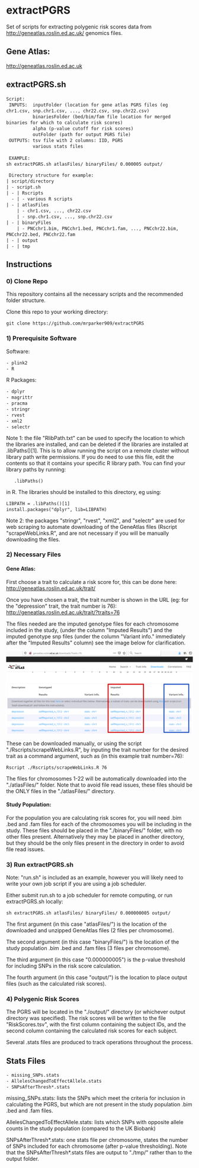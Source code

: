 # extractPGRS

   Set of scripts for extracting polygenic risk scores data from http://geneatlas.roslin.ed.ac.uk/ genomics files.

## Gene Atlas: 

   http://geneatlas.roslin.ed.ac.uk

## extractPGRS.sh
```
Script:
 INPUTS:  inputFolder (location for gene atlas PGRS files (eg chr1.csv, snp.chr1.csv, ..., chr22.csv, snp.chr22.csv)
          binariesFolder (bed/bim/fam file location for merged binaries for which to calculate risk scores)
          alpha (p-value cutoff for risk scores)
          outFolder (path for output PGRS file)
 OUTPUTS: tsv file with 2 columns: IID, PGRS
          various stats files

 EXAMPLE:
sh extractPGRS.sh atlasFiles/ binaryFiles/ 0.000005 output/
```

```
 Directory structure for example:
| script/directory
| - script.sh
| - | Rscripts
  - | - various R scripts
| - | atlasFiles
    | - chr1.csv, ..., chr22.csv
    | - snp.chr1.csv, ..., snp.chr22.csv
| - | binaryFiles
    | - PNCchr1.bim, PNCchr1.bed, PNCchr1.fam, ..., PNCchr22.bim, PNCchr22.bed, PNCchr22.fam
| - | output
| - | tmp
```

## Instructions

### 0) Clone Repo
   
   This repository contains all the necessary scripts and the recommended folder structure.
   
   Clone this repo to your working directory:
```
git clone https://github.com/mrparker909/extractPGRS
```

### 1) Prerequisite Software

   Software:
```
- plink2
- R
```

   R Packages:
```
- dplyr
- magrittr
- pracma
- stringr
- rvest
- xml2
- selectr
```

   Note 1: the file "RlibPath.txt" can be used to specify the location to which the libraries are installed, and can be deleted if the libraries are installed at .libPaths()[1]. This is to allow running the script on a remote cluster without library path write permissions. If you do need to use this file, edit the contents so that it contains your specific R library path. You can find your library paths by running: 
```
   .libPaths()
```
in R. The libraries should be installed to this directory, eg using:
```
LIBPATH = .libPaths()[1]
install.packages("dplyr", lib=LIBPATH)
```
   Note 2: the packages "stringr", "rvest", "xml2", and "selectr" are used for web scraping to automate downloading of the GeneAtlas files (Rscript "scrapeWebLinks.R", and are not necessary if you will be manually downloading the files.

### 2) Necessary Files

#### Gene Atlas:

   First choose a trait to calculate a risk score for, this can be done here: http://geneatlas.roslin.ed.ac.uk/trait/

   Once you have chosen a trait, the trait number is shown in the URL (eg: for the "depression" trait, the trait number is 76): http://geneatlas.roslin.ed.ac.uk/trait/?traits=76 
   
   The files needed are the imputed genotype files for each chromosome included in the study, (under the column "Imputed Results") and the imputed genotype snp files (under the column "Variant info." immediately after the "Imputed Results" column) see the image below for clarification.

   ![geneAtlasImage](https://github.com/mrparker909/extractPGRS/blob/master/geneAtlasDownload_markedup.png)

   These can be downloaded manually, or using the script "./Rscripts/scrapeWebLinks.R", by inputing the trait number for the desired trait as a command argument, such as (in this example trait number=76):
```
Rscript ./Rscripts/scrapeWebLinks.R 76
```

The files for chromosomes 1-22 will be automatically downloaded into the "./atlasFiles/" folder. Note that to avoid file read issues, these files should be the ONLY files in the "./atlasFiles/" directory.

#### Study Population:

   For the population you are calculating risk scores for, you will need .bim .bed and .fam files for each of the chromosomes you will be including in the study. These files should be placed in the "./binaryFiles/" folder, with no other files present. Alternatively they may be placed in another directory, but they should be the only files present in the directory in order to avoid file read issues.

### 3) Run extractPGRS.sh

   Note: "run.sh" is included as an example, however you will likely need to write your own job script if you are using a job scheduler.
   
   Either submit run.sh to a job scheduler for remote computing, or run extractPGRS.sh locally:
```
sh extractPGRS.sh atlasFiles/ binaryFiles/ 0.000000005 output/
```

   The first argument (in this case "atlasFiles/") is the location of the downloaded and unzipped GeneAtlas files (2 files per chromosome). 
   
   The second argument (in this case "binaryFiles/") is the location of the study population .bim .bed and .fam files (3 files per chromosome).

   The third argument (in this case "0.000000005") is the p-value threshold for including SNPs in the risk score calculation.

   The fourth argument (in this case "output/") is the location to place output files (such as the calculated risk scores).
   
### 4) Polygenic Risk Scores

   The PGRS will be located in the "./output/" directory (or whichever output directory was specified). The risk scores will be written to the file "RiskScores.tsv", with the first column containing the subject IDs, and the second column containing the calculated risk scores for each subject.
   
   Several .stats files are produced to track operations throughout the process. 
   
## Stats Files

```
- missing_SNPs.stats
- AllelesChangedToEffectAllele.stats
- SNPsAfterThresh*.stats
```

   missing_SNPs.stats: lists the SNPs which meet the criteria for inclusion in calculating the PGRS, but which are not present in the study population .bim .bed and .fam files.

   AllelesChangedToEffectAllele.stats: lists which SNPs with opposite allele counts in the study population (compared to the UK Biobank)
   
   SNPsAfterThresh*.stats: one stats file per chromosome, states the number of SNPs included for each chromosome (after p-value thresholding). Note that the SNPsAfterThresh*.stats files are output to "./tmp/" rather than to the output folder.


